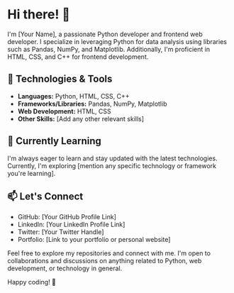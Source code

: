 # Hi there! 👋

I'm [Your Name], a passionate Python developer and frontend web developer. I specialize in leveraging Python for data analysis using libraries such as Pandas, NumPy, and Matplotlib. Additionally, I'm proficient in HTML, CSS, and C++ for frontend development.

## 🔧 Technologies & Tools
- **Languages:** Python, HTML, CSS, C++
- **Frameworks/Libraries:** Pandas, NumPy, Matplotlib
- **Web Development:** HTML, CSS
- **Other Skills:** [Add any other relevant skills]

## 🌱 Currently Learning
I'm always eager to learn and stay updated with the latest technologies. Currently, I'm exploring [mention any specific technology or framework you're learning].

## 📫 Let's Connect
- GitHub: [Your GitHub Profile Link]
- LinkedIn: [Your LinkedIn Profile Link]
- Twitter: [Your Twitter Handle]
- Portfolio: [Link to your portfolio or personal website]

Feel free to explore my repositories and connect with me. I'm open to collaborations and discussions on anything related to Python, web development, or technology in general.

Happy coding! 🚀
